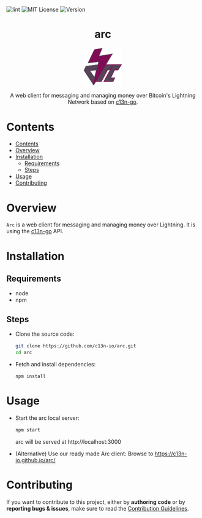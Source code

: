 ![lint](https://github.com/c13n-io/arc/actions/workflows/eslint-check.yml/badge.svg)
![MIT License](https://img.shields.io/badge/license-MIT-%2333BB33)
![Version](https://img.shields.io/badge/version-0.0.2-%233333BB)

<h1 align="center">arc</h1>
<p align="center">
  <img src="public/logo192.png" alt="drawing" width="100"/>
</p>

<p align="center">
A web client for messaging and managing money over Bitcoin's Lightning Network based on <a href="https://github.com/c13n-io/c13n-go/">c13n-go</a>.
</p>



# Contents
- [Contents](#contents)
- [Overview](#overview)
- [Installation](#installation)
  - [Requirements](#requirements)
  - [Steps](#steps)
- [Usage](#usage)
- [Contributing](#contributing)


# Overview

`Arc` is a web client for messaging and managing money over Lightning. It is using the [c13n-go](https://github.com/c13n-io/c13n-go/) API.

# Installation
## Requirements
* node
* npm

## Steps
- Clone the source code:
  ```bash
  git clone https://github.com/c13n-io/arc.git
  cd arc
  ```
- Fetch and install dependencies:
  ```bash
  npm install
  ```

# Usage
- Start the arc local server:
  ```bash
  npm start
  ```
  arc will be served at http://localhost:3000
  
- (Alternative) Use our ready made Arc client:
  Browse to https://c13n-io.github.io/arc/
  
# Contributing

If you want to contribute to this project, either by **authoring code** or by **reporting bugs & issues**, make sure to read the [Contribution Guidelines](CONTRIBUTING.md).
